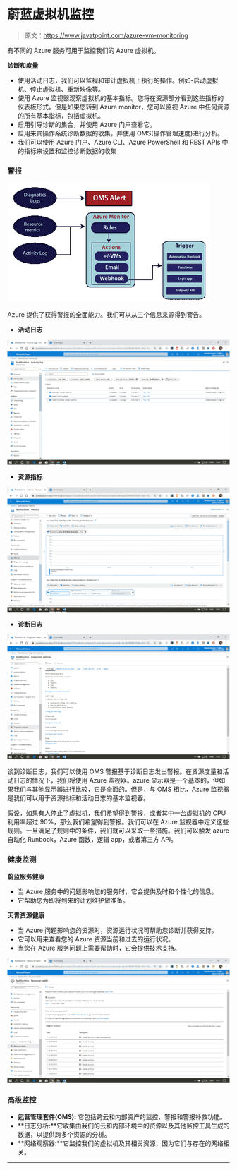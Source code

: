 # 蔚蓝虚拟机监控

> 原文：<https://www.javatpoint.com/azure-vm-monitoring>

有不同的 Azure 服务可用于监控我们的 Azure 虚拟机。

**诊断和度量**

*   使用活动日志，我们可以监视和审计虚拟机上执行的操作。例如-启动虚拟机、停止虚拟机、重新映像等。
*   使用 Azure 监视器观察虚拟机的基本指标。您将在资源部分看到这些指标的仪表板形式。但是如果您转到 Azure monitor，您可以监视 Azure 中任何资源的所有基本指标，包括虚拟机。
*   启用引导诊断的集合，并使用 Azure 门户查看它。
*   启用来宾操作系统诊断数据的收集，并使用 OMS(操作管理速度)进行分析。
*   我们可以使用 Azure 门户、Azure CLI、Azure PowerShell 和 REST APIs 中的指标来设置和监控诊断数据的收集

### 警报

![Azure VM Monitoring](img/ee5047eff1fbf7f7beb69b2bc40ddaba.png)

Azure 提供了获得警报的全面能力。我们可以从三个信息来源得到警告。

*   **活动日志**

![Azure VM Monitoring](img/49640fa66f9bd575f07b7a4817f9d1bb.png)

*   **资源指标**

![Azure VM Monitoring](img/517460a24de75b768cc4ee8f8316d27d.png)

*   **诊断日志**

![Azure VM Monitoring](img/7d8316dd59d55edfb2b749501b2f0b78.png)

谈到诊断日志，我们可以使用 OMS 警报基于诊断日志发出警报。在资源度量和活动日志的情况下，我们将使用 Azure 监视器。azure 显示器是一个基本的，但如果我们与其他显示器进行比较，它是全面的。但是，与 OMS 相比，Azure 监视器是我们可以用于资源指标和活动日志的基本监视器。

假设，如果有人停止了虚拟机，我们希望得到警报，或者其中一台虚拟机的 CPU 利用率超过 90%，那么我们希望得到警报。我们可以在 Azure 监视器中定义这些规则。一旦满足了规则中的条件，我们就可以采取一些措施。我们可以触发 azure 自动化 Runbook，Azure 函数，逻辑 app，或者第三方 API。

### 健康监测

**蔚蓝服务健康**

*   当 Azure 服务中的问题影响您的服务时，它会提供及时和个性化的信息。
*   它帮助您为即将到来的计划维护做准备。

**天青资源健康**

*   当 Azure 问题影响您的资源时，资源运行状况可帮助您诊断并获得支持。
*   它可以用来查看您的 Azure 资源当前和过去的运行状况。
*   当您在 Azure 服务问题上需要帮助时，它会提供技术支持。

![Azure VM Monitoring](img/6f67a2c5a68083678efeaff8e261f4ea.png)

### 高级监控

*   **运营管理套件(OMS):** 它包括跨云和内部资产的监控、警报和警报补救功能。
*   **日志分析:**它收集由我们的云和内部环境中的资源以及其他监控工具生成的数据，以提供跨多个资源的分析。
*   **网络观察器:**它监控我们的虚拟机及其相关资源，因为它们与存在的网络相关。

* * *